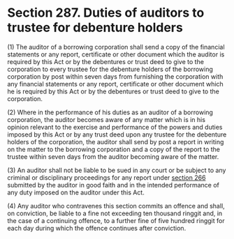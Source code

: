 # Section 287. Duties of auditors to trustee for debenture holders

\(1\) The auditor of a borrowing corporation shall send a copy of the financial statements or any report, certificate or other document which the auditor is required by this Act or by the debentures or trust deed to give to the corporation to every trustee for the debenture holders of the borrowing corporation by post within seven days from furnishing the corporation with any financial statements or any report, certificate or other document which he is required by this Act or by the debentures or trust deed to give to the corporation.

\(2\) Where in the performance of his duties as an auditor of a borrowing corporation, the auditor becomes aware of any matter which is in his opinion relevant to the exercise and performance of the powers and duties imposed by this Act or by any trust deed upon any trustee for the debenture holders of the corporation, the auditor shall send by post a report in writing on the matter to the borrowing corporation and a copy of the report to the trustee within seven days from the auditor becoming aware of the matter.

\(3\) An auditor shall not be liable to be sued in any court or be subject to any criminal or disciplinary proceedings for any report under [section 266](../section-266.-powers-and-duties-of-auditors.md) submitted by the auditor in good faith and in the intended performance of any duty imposed on the auditor under this Act.

\(4\) Any auditor who contravenes this section commits an offence and shall, on conviction, be liable to a fine not exceeding ten thousand ringgit and, in the case of a continuing offence, to a further fine of five hundred ringgit for each day during which the offence continues after conviction.

